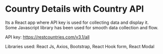 # Country Details with Country API


Its a React app where API key is used for collecting data and display it.
Some Javascript library has been used for smooth data collection and flow.

API key: https://restcountries.com/v3.1/all

Libraries used: React Js, Axios, Bootstrap, React Hook form, React Modal
